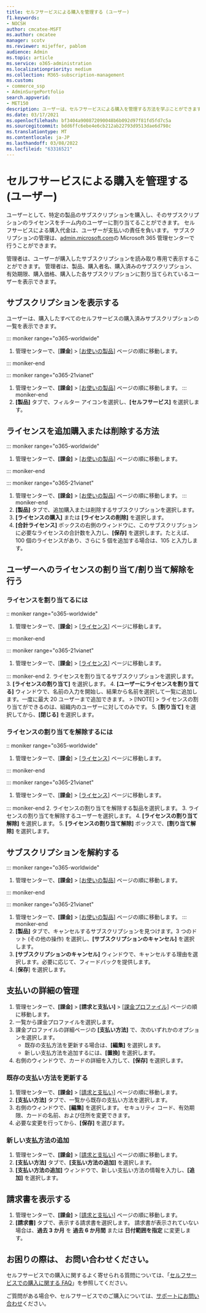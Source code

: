```yaml
---
title: セルフサービスによる購入を管理する (ユーザー)
f1.keywords:
- NOCSH
author: cmcatee-MSFT
ms.author: cmcatee
manager: scotv
ms.reviewer: mijeffer, pablom
audience: Admin
ms.topic: article
ms.service: o365-administration
ms.localizationpriority: medium
ms.collection: M365-subscription-management
ms.custom:
- commerce_ssp
- AdminSurgePortfolio
search.appverid:
- MET150
description: ユーザーは、セルフサービスによる購入を管理する方法を学ぶことができます。
ms.date: 03/17/2021
ms.openlocfilehash: bf3404a900872090048b6b092d97f81fd5fd7c5a
ms.sourcegitcommit: bdd6ffc6ebe4e6cb212ab22793d9513dae6d798c
ms.translationtype: MT
ms.contentlocale: ja-JP
ms.lasthandoff: 03/08/2022
ms.locfileid: "63316521"
---
```

# <a name="manage-self-service-purchases-users"></a>セルフサービスによる購入を管理する (ユーザー)

ユーザーとして、特定の製品のサブスクリプションを購入し、そのサブスクリプションのライセンスをチーム内のユーザーに割り当てることができます。 セルフサービスによる購入代金は、ユーザーが支払いの責任を負います。 サブスクリプションの管理は、<a href="https://go.microsoft.com/fwlink/p/?linkid=2024339" target="_blank">admin.microsoft.com</a>の Microsoft 365 管理センターで行うことができます。

管理者は、ユーザーが購入したサブスクリプションを読み取り専用で表示することができます。 管理者は、製品、購入者名、購入済みのサブスクリプション、有効期限、購入価格、購入した各サブスクリプションに割り当てられているユーザーを表示できます。

## <a name="view-your-subscriptions"></a>サブスクリプションを表示する

ユーザーは、購入したすべてのセルフサービスの購入済みサブスクリプションの一覧を表示できます。

::: moniker range="o365-worldwide"

1. 管理センターで、[**課金**] > [<a href="https://go.microsoft.com/fwlink/p/?linkid=842054" target="_blank">お使いの製品</a>] ページの順に移動します。

::: moniker-end

::: moniker range="o365-21vianet"

1. 管理センターで、**[課金]** \> <a href="https://go.microsoft.com/fwlink/p/?linkid=850626" target="_blank">[お使いの製品]</a> ページの順に移動します。
::: moniker-end
2. **[製品]** タブで、フィルター アイコンを選択し、**[セルフサービス]** を選択します。

## <a name="how-to-buy-more-or-reduce-licenses"></a>ライセンスを追加購入または削除する方法

::: moniker range="o365-worldwide"

1. 管理センターで、**[課金]** > <a href="https://go.microsoft.com/fwlink/p/?linkid=842054" target="_blank">[お使いの製品]</a> ページの順に移動します。

::: moniker-end

::: moniker range="o365-21vianet"

1. 管理センターで、**[課金]** \> <a href="https://go.microsoft.com/fwlink/p/?linkid=850626" target="_blank">[お使いの製品]</a> ページの順に移動します。
::: moniker-end
2. **[製品]** タブで、追加購入または削除するサブスクリプションを選択します。
3. **[ライセンスの購入]** または **[ライセンスの削除]** を選択します。
4. **[合計ライセンス]** ボックスの右側のウィンドウに、このサブスクリプションに必要なライセンスの合計数を入力し、**[保存]** を選択します。たとえば、100 個のライセンスがあり、さらに 5 個を追加する場合は、105 と入力します。

## <a name="assign-or-unassign-licenses"></a>ユーザーへのライセンスの割り当て/割り当て解除を行う

### <a name="to-assign-licenses"></a>ライセンスを割り当てるには

:: moniker range="o365-worldwide"

1. 管理センターで、[**課金**] \> [<a href="https://go.microsoft.com/fwlink/p/?linkid=842264" target="_blank">ライセンス</a>] ページに移動します。

::: moniker-end

::: moniker range="o365-21vianet"

 1. 管理センターで、[**課金**] \> [<a href="https://go.microsoft.com/fwlink/p/?linkid=850625" target="_blank">ライセンス</a>] ページに移動します。

::: moniker-end
2. ライセンスを割り当てるサブスクリプションを選択します。
3. **[ライセンスの割り当て]** を選択します。
4. **[ユーザーにライセンスを割り当てる]** ウィンドウで、名前の入力を開始し、結果から名前を選択して一覧に追加します。一度に最大 20 ユーザーまで追加できます。
    > [!NOTE]
    > ライセンスの割り当てができるのは、組織内のユーザーに対してのみです。
5. **[割り当て]** を選択してから、**[閉じる]** を選択します。

### <a name="to-unassign-licenses"></a>ライセンスの割り当てを解除するには

:: moniker range="o365-worldwide"

1. 管理センターで、[**課金**] \> [<a href="https://go.microsoft.com/fwlink/p/?linkid=842264" target="_blank">ライセンス</a>] ページに移動します。

::: moniker-end

::: moniker range="o365-21vianet"

 1. 管理センターで、[**課金**] \> [<a href="https://go.microsoft.com/fwlink/p/?linkid=850625" target="_blank">ライセンス</a>] ページに移動します。

::: moniker-end
2. ライセンスの割り当てを解除する製品を選択します。
3. ライセンスの割り当てを解除するユーザーを選択します。
4. **[ライセンスの割り当て解除]** を選択します。
5. **[ライセンスの割り当て解除]** ボックスで、**[割り当て解除]** を選択します。

## <a name="cancel-a-subscription"></a>サブスクリプションを解約する

::: moniker range="o365-worldwide"

1. 管理センターで、**[課金]** > <a href="https://go.microsoft.com/fwlink/p/?linkid=842054" target="_blank">[お使いの製品]</a> ページの順に移動します。

::: moniker-end

::: moniker range="o365-21vianet"

1. 管理センターで、**[課金]** \> <a href="https://go.microsoft.com/fwlink/p/?linkid=850626" target="_blank">[お使いの製品]</a> ページの順に移動します。
::: moniker-end
2. **[製品]** タブで、キャンセルするサブスクリプションを見つけます。3 つのドット (その他の操作) を選択し、**[サブスクリプションのキャンセル]** を選択します。
3. **[サブスクリプションのキャンセル]** ウィンドウで、キャンセルする理由を選択します。必要に応じて、フィードバックを提供します。
4. [**保存**] を選択します。

## <a name="manage-your-payment-details"></a>支払いの詳細の管理

1. 管理センターで、**[課金]** > **[請求と支払い]** > <a href="https://go.microsoft.com/fwlink/p/?linkid=2103629" target="_blank">[課金プロファイル]</a> ページの順に移動します。
2. 一覧から課金プロファイルを選択します。
3. 課金プロファイルの詳細ページの **[支払い方法]** で、次のいずれかのオプションを選択します。
    - 既存の支払方法を更新する場合は、**[編集]** を選択します。
    - 新しい支払方法を追加するには、**[置換]** を選択します。
4. 右側のウィンドウで、カードの詳細を入力して、**[保存]** を選択します。

### <a name="update-an-existing-payment-method"></a>既存の支払い方法を更新する

1. 管理センターで、**[課金]** > <a href="https://go.microsoft.com/fwlink/p/?linkid=2102895" target="_blank">[請求と支払い]</a> ページの順に移動します。
2. **[支払い方法]** タブで、一覧から既存の支払い方法を選択します。
3. 右側のウィンドウで、**[編集]** を選択します。 セキュリティ コード、有効期限、カードの名前、および住所を変更できます。
4. 必要な変更を行ってから、**[保存]** を選びます。

### <a name="add-a-new-payment-method"></a>新しい支払方法の追加

1. 管理センターで、**[課金]** > <a href="https://go.microsoft.com/fwlink/p/?linkid=2102895" target="_blank">[請求と支払い]</a> ページの順に移動します。
2. **[支払い方法]** タブで、**[支払い方法の追加]** を選択します。
3. **[支払い方法の追加]** ウィンドウで、新しい支払い方法の情報を入力し、**[追加]** を選択します。

## <a name="view-your-invoices"></a>請求書を表示する

1. 管理センターで、**[課金]** > <a href="https://go.microsoft.com/fwlink/p/?linkid=2102895" target="_blank">[請求と支払い]</a> ページの順に移動します。
2. **[請求書]** タブで、表示する請求書を選択します。 請求書が表示されていない場合は、**過去 3 か月** を **過去 6 か月間** または **日付範囲を指定** に変更します。

## <a name="need-help-contact-us"></a>お困りの際は、 お問い合わせください。

セルフサービスでの購入に関するよく寄せられる質問については、「[セルフサービスでの購入に関する FAQ](self-service-purchase-faq.yml)」を参照してください。

ご質問がある場合や、セルフサービスでのご購入については、[サポートにお問い合わせ](../../admin/get-help-support.md)ください。
